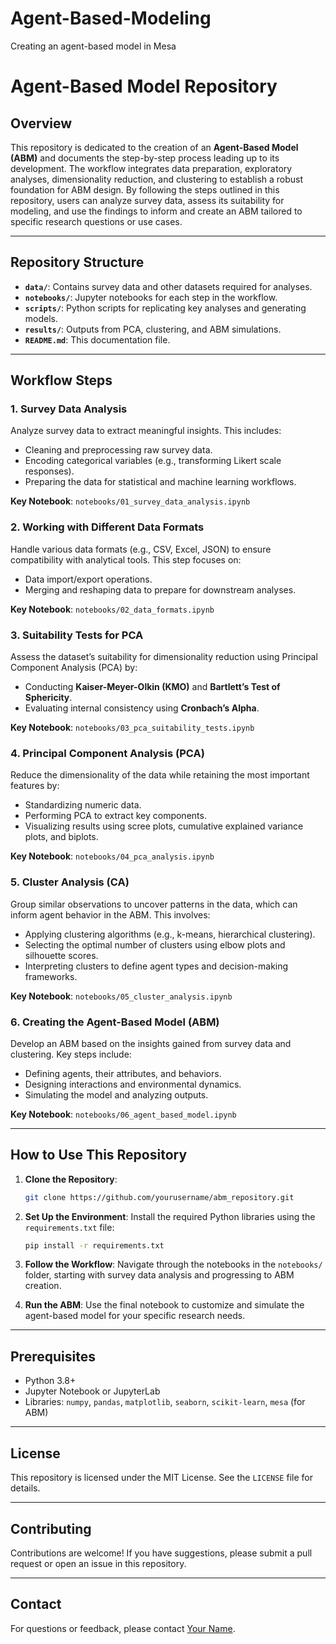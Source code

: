 # Agent-Based-Modeling
Creating an agent-based model in Mesa

# Agent-Based Model Repository

## Overview
This repository is dedicated to the creation of an **Agent-Based Model (ABM)** and documents the step-by-step process leading up to its development. The workflow integrates data preparation, exploratory analyses, dimensionality reduction, and clustering to establish a robust foundation for ABM design. By following the steps outlined in this repository, users can analyze survey data, assess its suitability for modeling, and use the findings to inform and create an ABM tailored to specific research questions or use cases.

---

## Repository Structure

- **`data/`**: Contains survey data and other datasets required for analyses.
- **`notebooks/`**: Jupyter notebooks for each step in the workflow.
- **`scripts/`**: Python scripts for replicating key analyses and generating models.
- **`results/`**: Outputs from PCA, clustering, and ABM simulations.
- **`README.md`**: This documentation file.

---

## Workflow Steps

### 1. Survey Data Analysis
Analyze survey data to extract meaningful insights. This includes:
- Cleaning and preprocessing raw survey data.
- Encoding categorical variables (e.g., transforming Likert scale responses).
- Preparing the data for statistical and machine learning workflows.

**Key Notebook**: `notebooks/01_survey_data_analysis.ipynb`

### 2. Working with Different Data Formats
Handle various data formats (e.g., CSV, Excel, JSON) to ensure compatibility with analytical tools. This step focuses on:
- Data import/export operations.
- Merging and reshaping data to prepare for downstream analyses.

**Key Notebook**: `notebooks/02_data_formats.ipynb`

### 3. Suitability Tests for PCA
Assess the dataset’s suitability for dimensionality reduction using Principal Component Analysis (PCA) by:
- Conducting **Kaiser-Meyer-Olkin (KMO)** and **Bartlett’s Test of Sphericity**.
- Evaluating internal consistency using **Cronbach’s Alpha**.

**Key Notebook**: `notebooks/03_pca_suitability_tests.ipynb`

### 4. Principal Component Analysis (PCA)
Reduce the dimensionality of the data while retaining the most important features by:
- Standardizing numeric data.
- Performing PCA to extract key components.
- Visualizing results using scree plots, cumulative explained variance plots, and biplots.

**Key Notebook**: `notebooks/04_pca_analysis.ipynb`

### 5. Cluster Analysis (CA)
Group similar observations to uncover patterns in the data, which can inform agent behavior in the ABM. This involves:
- Applying clustering algorithms (e.g., k-means, hierarchical clustering).
- Selecting the optimal number of clusters using elbow plots and silhouette scores.
- Interpreting clusters to define agent types and decision-making frameworks.

**Key Notebook**: `notebooks/05_cluster_analysis.ipynb`

### 6. Creating the Agent-Based Model (ABM)
Develop an ABM based on the insights gained from survey data and clustering. Key steps include:
- Defining agents, their attributes, and behaviors.
- Designing interactions and environmental dynamics.
- Simulating the model and analyzing outputs.

**Key Notebook**: `notebooks/06_agent_based_model.ipynb`

---

## How to Use This Repository

1. **Clone the Repository**:
   ```bash
   git clone https://github.com/yourusername/abm_repository.git
   ```

2. **Set Up the Environment**:
   Install the required Python libraries using the `requirements.txt` file:
   ```bash
   pip install -r requirements.txt
   ```

3. **Follow the Workflow**:
   Navigate through the notebooks in the `notebooks/` folder, starting with survey data analysis and progressing to ABM creation.

4. **Run the ABM**:
   Use the final notebook to customize and simulate the agent-based model for your specific research needs.

---

## Prerequisites

- Python 3.8+
- Jupyter Notebook or JupyterLab
- Libraries: `numpy`, `pandas`, `matplotlib`, `seaborn`, `scikit-learn`, `mesa` (for ABM)

---

## License
This repository is licensed under the MIT License. See the `LICENSE` file for details.

---

## Contributing
Contributions are welcome! If you have suggestions, please submit a pull request or open an issue in this repository.

---

## Contact
For questions or feedback, please contact [Your Name](mailto:your.email@example.com).



